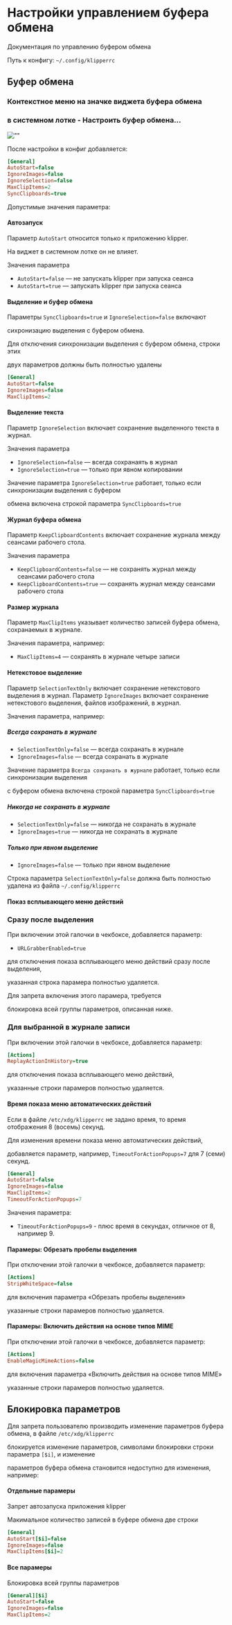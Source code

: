 # Настройки управлением буфера обмена

Документация по управлению буфером обмена

Путь к конфигу: `~/.config/klipperrc`

## Буфер обмена

### Контекстное меню на значке виджета буфера обмена

### в системном лотке - Настроить буфер обмена...

![""](../img/20230719_113844.png "")

После настройки в конфиг добавляется:

```ini
[General]
AutoStart=false
IgnoreImages=false
IgnoreSelection=false
MaxClipItems=2
SyncClipboards=true
```

Допустимые значения параметра:

#### Автозапуск

Параметр `AutoStart` относится только к приложению klipper.

На виджет в системном лотке он не влияет.

Значения параметра

* `AutoStart=false` — не запускать klipper при запуска сеанса
* `AutoStart=true` — запускать klipper при запуска сеанса

#### Выделение и буфер обмена

Параметры `SyncClipboards=true` и `IgnoreSelection=false` включают

сихронизацию выделения с буфером обмена.

Для отключения синхронизации выделения с буфером обмена, строки этих

двух параметров должны быть полностью удалены

```ini
[General]
AutoStart=false
IgnoreImages=false
MaxClipItems=2
```

#### Выделение текста

Параметр `IgnoreSelection` включает сохранение выделенного текста в журнал.

Значения параметра

* `IgnoreSelection=false` — всегда сохранаять в журнал
* `IgnoreSelection=true` — только при явном копировании

Значение параметра `IgnoreSelection=true` работает, только если синхронизации выделения с буфером

обмена включена строкой параметра `SyncClipboards=true`


#### Журнал буфера обмена

Параметр `KeepClipboardContents` включает сохранение журнала между сеансами рабочего стола.

Значения параметра

* `KeepClipboardContents=false` — не сохранять журнал между сеансами рабочего стола
* `KeepClipboardContents=true` — сохранять журнал между сеансами рабочего стола

#### Размер журнала

Параметр `MaxClipItems` указывает количество записей буфера обмена, сохранаемых в журнале.

Значения параметра, например:

* `MaxClipItems=4` — сохранять в журнале четыре записи


#### Нетекстовое выделение

Параметр `SelectionTextOnly` включает сохранение нетекстового выделения в журнал.
Параметр `IgnoreImages` включает сохранение нетекстового выделения, файлов изображений, в журнал.

Значения параметра, например:

##### Всегда сохранать в журнале

* `SelectionTextOnly=false` — всегда сохранать в журнале
* `IgnoreImages=false` — всегда сохранать в журнале

Значение параметра `Всегда сохранать в журнале` работает, только если синхронизации выделения

с буфером обмена включена строкой параметра `SyncClipboards=true`

##### Никогда не сохранать в журнале

* `SelectionTextOnly=false` — никогда не сохранать в журнале
* `IgnoreImages=true` — никогда не сохранать в журнале

##### Только при явном выделение

* `IgnoreImages=false` — только при явном выделение

Строка параметра `SelectionTextOnly=false` должна быть полностью удалена из файла `~/.config/klipperrc`


#### Показ всплывающего меню действий

### Сразу после выделения

При включении этой галочки в чекбоксе, добавляется параметр:

* `URLGrabberEnabled=true`

для отключения показа всплывающего меню действий сразу после выделения,

указанная строка парамера полностью удаляется.

Для запрета включения этого парамера, требуется

блокировка всей группы параметров, описанная ниже.

### Для выбранной в журнале записи

При включении этой галочки в чекбоксе, добавляется параметр:

```ini
[Actions]
ReplayActionInHistory=true
```

для отключения показа всплывающего меню действий,

указанные строки парамеров полностью удаляется.

#### Время показа меню автоматических действий

Если в файле `/etc/xdg/klipperrc` не задано время, то время отображения 8 (восемь) секунд.

Для изменения времени показа меню автоматических действий,

добавляется параметр, например, `TimeoutForActionPopups=7` для 7 (семи) секунд.

```ini
[General]
AutoStart=false
IgnoreImages=false
MaxClipItems=2
TimeoutForActionPopups=7
```

Значения параметра:

* `TimeoutForActionPopups=9` - плюс время в секундах, отличное от 8, например 9.

#### Парамеры: Обрезать пробелы выделения

При отключении этой галочки в чекбоксе, добавляется параметр:

```ini
[Actions]
StripWhiteSpace=false
```

для включения параметра «Обрезать пробелы выделения»

указанные строки парамеров полностью удаляется.

#### Парамеры: Включить действия на основе типов MIME

При отключении этой галочки в чекбоксе, добавляется параметр:

```ini
[Actions]
EnableMagicMimeActions=false
```

для включения параметра «Включить действия на основе типов MIME»

указанные строки парамеров полностью удаляется.

## Блокировка параметров

Для запрета пользователю производить изменение параметров буфера обмена, в файле `/etc/xdg/klipperrc`

блокируется изменение параметров, символами блокировки строки параметра `[$i]`, и изменение

параметров буфера обмена становится недоступно для изменения, например:

#### Отдельные парамеры

Запрет автозапуска приложения klipper

Макимальное количество записей в буфере обмена две строки

```ini
[General]
AutoStart[$i]=false
IgnoreImages=false
MaxClipItems[$i]=2
```

#### Все парамеры

Блокировка всей группы параметров

```ini
[General][$i]
AutoStart=false
IgnoreImages=false
MaxClipItems=2
```

